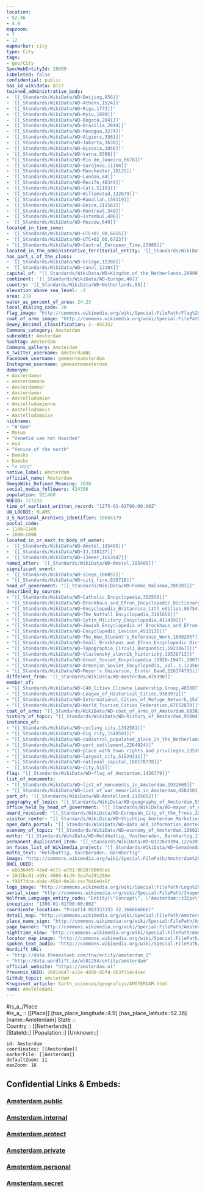 ```yaml
---
location:
- 52.36
- 4.9
mapzoom:
- 7
- 12
mapmarker: city
type: City
tags:
- geo/City
SpocWebEntityId: 28809
isDeleted: false
confidential: public
has_id_wikidata: Q727
twinned_administrative_body:
- '[[_Standards/WikiData/WD~Beijing,956]]'
- '[[_Standards/WikiData/WD~Athens,1524]]'
- '[[_Standards/WikiData/WD~Riga,1773]]'
- '[[_Standards/WikiData/WD~Kyiv,1899]]'
- '[[_Standards/WikiData/WD~Bogotá,2841]]'
- '[[_Standards/WikiData/WD~Brasília,2844]]'
- '[[_Standards/WikiData/WD~Managua,3274]]'
- '[[_Standards/WikiData/WD~Algiers,3561]]'
- '[[_Standards/WikiData/WD~Jakarta,3630]]'
- '[[_Standards/WikiData/WD~Nicosia,3856]]'
- '[[_Standards/WikiData/WD~Varna,6506]]'
- "[[_Standards/WikiData/WD~Rio_de_Janeiro,8678]]"
- '[[_Standards/WikiData/WD~Sarajevo,11194]]'
- '[[_Standards/WikiData/WD~Manchester,18125]]'
- '[[_Standards/WikiData/WD~London,84]]'
- '[[_Standards/WikiData/WD~Recife,48344]]'
- '[[_Standards/WikiData/WD~Cali,51103]]'
- '[[_Standards/WikiData/WD~Willemstad,132679]]'
- '[[_Standards/WikiData/WD~Ramallah,158119]]'
- '[[_Standards/WikiData/WD~Beira,211563]]'
- '[[_Standards/WikiData/WD~Montreal,340]]'
- '[[_Standards/WikiData/WD~Istanbul,406]]'
- '[[_Standards/WikiData/WD~Moscow,649]]'
located_in_time_zone:
- '[[_Standards/WikiData/WD~UTC+01_00,6655]]'
- '[[_Standards/WikiData/WD~UTC+02_00,6723]]'
- "[[_Standards/WikiData/WD~Central_European_Time,25989]]"
located_in_the_administrative_territorial_entity: '[[_Standards/WikiData/WD~Amsterdam,9899]]'
has_part_s_of_the_class:
- '[[_Standards/WikiData/WD~bridge,12280]]'
- '[[_Standards/WikiData/WD~canal,12284]]'
capital_of: "[[_Standards/WikiData/WD~Kingdom_of_the_Netherlands,29999]]"
continent: '[[_Standards/WikiData/WD~Europe,46]]'
country: '[[_Standards/WikiData/WD~Netherlands,55]]'
elevation_above_sea_level: -2
area: 219
water_as_percent_of_area: 24.23
local_dialing_code: 20
flag_image: "http://commons.wikimedia.org/wiki/Special:FilePath/Flag%20of%20Amsterdam.svg"
coat_of_arms_image: "http://commons.wikimedia.org/wiki/Special:FilePath/Wapen%20van%20Amsterdam.svg"
Dewey_Decimal_Classification: 2--492352
Commons_category: Amsterdam
subreddit: Amsterdam
hashtag: Amsterdam
Commons_gallery: Amsterdam
X_Twitter_username: AmsterdamNL
Facebook_username: gemeenteamsterdam
Instagram_username: gemeenteamsterdam
demonym:
- Amsterdamer
- amsterdamano
- Amsterdammer
- Amsterdamer
- Amstellodamien
- Amstellodamienne
- Amstellodamois
- Amstellodamoise
nickname:
- "A'dam"
- Mokum
- "Venetië van het Noorden"
- Asd
- "Venice of the north"
- Damsko
- Damsko
- "מָקוֹם א"
native_label: Amsterdam
official_name: Amsterdam
OmegaWiki_Defined_Meaning: 7038
social_media_followers: 424396
population: 921468
WOEID: 727232
time_of_earliest_written_record: "1275-01-01T00:00:00Z"
UN_LOCODE: NLAMS
U_S_National_Archives_Identifier: 10045179
postal_code:
- 1100–1109
- 1000–1098
located_in_or_next_to_body_of_water:
- '[[_Standards/WikiData/WD~Amstel,185405]]'
- '[[_Standards/WikiData/WD~IJ,338137]]'
- '[[_Standards/WikiData/WD~IJmeer,1653947]]'
named_after: '[[_Standards/WikiData/WD~Amstel,185405]]'
significant_event:
- '[[_Standards/WikiData/WD~siege,188055]]'
- "[[_Standards/WikiData/WD~city_fire,838718]]"
head_of_government: "[[_Standards/WikiData/WD~Femke_Halsema,288283]]"
described_by_source:
- "[[_Standards/WikiData/WD~Catholic_Encyclopedia,302556]]"
- "[[_Standards/WikiData/WD~Brockhaus_and_Efron_Encyclopedic_Dictionary,602358]]"
- "[[_Standards/WikiData/WD~Encyclopædia_Britannica_11th_edition,867541]]"
- "[[_Standards/WikiData/WD~The_Nuttall_Encyclopædia,3181656]]"
- "[[_Standards/WikiData/WD~Sytin_Military_Encyclopedia,4114391]]"
- "[[_Standards/WikiData/WD~Jewish_Encyclopedia_of_Brockhaus_and_Efron,4173137]]"
- "[[_Standards/WikiData/WD~Encyclopedic_Lexicon,4532135]]"
- "[[_Standards/WikiData/WD~The_New_Student's_Reference_Work,16082057]]"
- "[[_Standards/WikiData/WD~Small_Brockhaus_and_Efron_Encyclopedic_Dictionary,19180675]]"
- "[[_Standards/WikiData/WD~Topographia_Circuli_Burgundici,19230671]]"
- "[[_Standards/WikiData/WD~Vlastenský_slovník_historický,19538713]]"
- "[[_Standards/WikiData/WD~Great_Soviet_Encyclopedia_(1926–1947),20078554]]"
- "[[_Standards/WikiData/WD~Armenian_Soviet_Encyclopedia,_vol._1,123560817]]"
- "[[_Standards/WikiData/WD~Meyer’s_Universum,_Erster_Band,126374795]]"
different_from: '[[_Standards/WikiData/WD~Amsterdam,478390]]'
member_of:
- "[[_Standards/WikiData/WD~C40_Cities_Climate_Leadership_Group,485087]]"
- "[[_Standards/WikiData/WD~League_of_Historical_Cities,9383972]]"
- "[[_Standards/WikiData/WD~International_Cities_of_Refuge_Network,15477956]]"
- "[[_Standards/WikiData/WD~World_Tourism_Cities_Federation,67652870]]"
coat_of_arms: "[[_Standards/WikiData/WD~coat_of_arms_of_Amsterdam,683829]]"
history_of_topic: "[[_Standards/WikiData/WD~history_of_Amsterdam,950041]]"
instance_of:
- "[[_Standards/WikiData/WD~cycling_city,1392581]]"
- "[[_Standards/WikiData/WD~big_city,1549591]]"
- "[[_Standards/WikiData/WD~cadastral_populated_place_in_the_Netherlands,1852859]]"
- "[[_Standards/WikiData/WD~port_settlement,2264924]]"
- "[[_Standards/WikiData/WD~place_with_town_rights_and_privileges,13539802]]"
- "[[_Standards/WikiData/WD~largest_city,51929311]]"
- "[[_Standards/WikiData/WD~national_capital,108178728]]"
- '[[_Standards/WikiData/WD~city,515]]'
flag: "[[_Standards/WikiData/WD~flag_of_Amsterdam,1426379]]"
list_of_monuments:
- "[[_Standards/WikiData/WD~list_of_monuments_in_Amsterdam,1932609]]"
- "[[_Standards/WikiData/WD~list_of_war_memorials_in_Amsterdam,4584501]]"
part_of: '[[_Standards/WikiData/WD~Amstelland,2155652]]'
geography_of_topic: "[[_Standards/WikiData/WD~geography_of_Amsterdam,5535115]]"
office_held_by_head_of_government: "[[_Standards/WikiData/WD~mayor_of_Amsterdam,13423495]]"
award_received: "[[_Standards/WikiData/WD~European_City_of_the_Trees,20198245]]"
visitor_center: "[[_Standards/WikiData/WD~Stichting_Amsterdam_Marketing,29802443]]"
open_data_portal: "[[_Standards/WikiData/WD~Data_and_information_Amsterdam,97012030]]"
economy_of_topic: "[[_Standards/WikiData/WD~economy_of_Amsterdam,106020264]]"
motto: "[[_Standards/WikiData/WD~Heldhaftig,_Vastberaden,_Barmhartig,117225352]]"
permanent_duplicated_item: '[[_Standards/WikiData/WD~Q122639394,122639394]]'
on_focus_list_of_Wikimedia_project: "[[_Standards/WikiData/WD~Genadendal_Music_Archive,128903909]]"
motto_text: "Heldhaftig, Vastberaden, Barmhartig"
image: "http://commons.wikimedia.org/wiki/Special:FilePath/Amsterdam%20airphoto.jpg"
BHCL_UUID:
- abb36469-43ad-4c7c-a701-862878b69cac
- 10d3bc01-a95c-4988-8cd9-3ea7e291268e
- f98f7dca-ab4c-45bd-9e28-cac7b46e0a5f
logo_image: "http://commons.wikimedia.org/wiki/Special:FilePath/Logo%20of%20Gemeente%20Amsterdam.svg"
aerial_view: "http://commons.wikimedia.org/wiki/Special:FilePath/Imagen%20de%20los%20canales%20conc%C3%A9ntricos%20en%20%C3%81msterdam.png"
Wolfram_Language_entity_code: "Entity[\"Concept\", \"Amsterdam::z32pv\"]"
inception: "1300-01-01T00:00:00Z"
coordinate_location: "Point(4.883333333 52.366666666)"
detail_map: "http://commons.wikimedia.org/wiki/Special:FilePath/Amsterdam-topografie.jpg"
place_name_sign: "http://commons.wikimedia.org/wiki/Special:FilePath/Amsterdam%20%28town%20sign%29.jpg"
page_banner: "http://commons.wikimedia.org/wiki/Special:FilePath/Amsterdam%20Canal%20Banner.jpg"
nighttime_view: "http://commons.wikimedia.org/wiki/Special:FilePath/Amsterdam%20Grachten%20at%20night.jpg"
locator_map_image: "http://commons.wikimedia.org/wiki/Special:FilePath/Amsterdam%20location%20map.svg"
spoken_text_audio: "http://commons.wikimedia.org/wiki/Special:FilePath/Nl-Amsterdam-article.ogg"
WordLift_URL:
- "http://data.thenextweb.com/tnw/entity/amsterdam_2"
- "http://data.wordlift.io/wl01254/entity/amsterdam"
official_website: "https://amsterdam.nl"
Provenio_UUID: 2601a647-a12e-480b-85fd-963f314c4cec
GitHub_topic: amsterdam
Krugosvet_article: Earth_sciences/geografiya/AMSTERDAM.html
name: Amstelodami
---
```


#is_a_/Place  
#is_a_ :: [[Place]] 
[has_place_longitude::4.9] 
[has_place_latitude::52.36] 
[name::Amsterdam] 
State ::  
Country :: [[Netherlands]]  
[StateId::] 
[Population::] 
[Unknown::] 


```leaflet
id: Amsterdam
coordinates: [[Amsterdam]] 
markerFile: [[Amsterdam]] 
defaultZoom: 11 
maxZoom: 18
```


## Confidential Links & Embeds: 

### [Amsterdam.public](/_public/\Earth\Continent\Europe\Europe~West\Netherlands\Provinces~Netherlands\Noord-Holland\CityAmsterdam.public.md) 

### [Amsterdam.internal](/_internal/\Earth\Continent\Europe\Europe~West\Netherlands\Provinces~Netherlands\Noord-Holland\CityAmsterdam.internal.md) 

### [Amsterdam.protect](/_protect/\Earth\Continent\Europe\Europe~West\Netherlands\Provinces~Netherlands\Noord-Holland\CityAmsterdam.protect.md) 

### [Amsterdam.private](/_private/\Earth\Continent\Europe\Europe~West\Netherlands\Provinces~Netherlands\Noord-Holland\CityAmsterdam.private.md) 

### [Amsterdam.personal](/_personal/\Earth\Continent\Europe\Europe~West\Netherlands\Provinces~Netherlands\Noord-Holland\CityAmsterdam.personal.md) 

### [Amsterdam.secret](/_secret/\Earth\Continent\Europe\Europe~West\Netherlands\Provinces~Netherlands\Noord-Holland\CityAmsterdam.secret.md)

